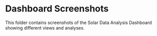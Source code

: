 # Dashboard Screenshots

This folder contains screenshots of the Solar Data Analysis Dashboard showing different views and analyses.
